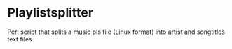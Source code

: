 # Playlistsplitter
Perl script that splits a music pls file (Linux format) into artist and songtitles text files.
